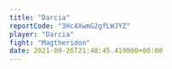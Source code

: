 ```yaml
---
title: "Darcia"
reportCode: "3Hc4XwmG2gfLWJYZ"
player: "Darcia"
fight: "Magtheridon"
date: 2021-09-26T21:48:45.419000+00:00
---
```

